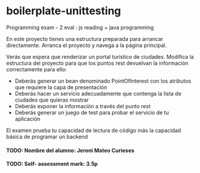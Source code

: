 # boilerplate-unittesting

Programming exam - 2 eval : js reading + java programming


En este proyecto tienes una estructura preparada para arrancar directamente.
Arranca el proyecto y navega a la página principal.

Verás que espera que renderizar un portal turístico de ciudades.
Modifica la estructura del proyecto para que los puntos rest devuelvan la información correctamente para ello:

- Deberás generar un bean denominado PointOfInterest con los atributos que requiere la capa de presentación
- Deberás hacer un servicio adecuadamente que contenga la lista de ciudades que quieras mostrar
- Deberás exponer la información a través del punto rest
- Deberás generar un juego de test para probar el servicio de tu aplicación

El examen prueba tu capacidad de lectura de código más la capacidad básica de programar un backend



#### TODO: Nombre del alumno: Jeroni Mateo Curieses
#### TODO: Self- assessment mark: 3.5p



